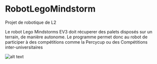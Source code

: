 # RobotLegoMindstorm
Projet de robotique de L2

Le robot Lego Mindstorms EV3 doit récuperer des palets disposés sur un terrain, de manière autonome.
Le programme permet donc au robot de participer à des compétitions comme la Percycup ou des Compétitions inter-universitaires

![alt text](https://robosavvy.com/static/RoboSavvyPages/LEGO/lego-mindstorms-nxt-two-wheeled.jpg)

